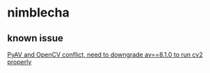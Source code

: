 # nimblecha

## known issue
[PyAV and OpenCV conflict, need to downgrade av==8.1.0 to run cv2 properly](https://github.com/PyAV-Org/PyAV/issues/751)

